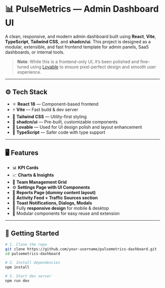 # 📊 PulseMetrics — Admin Dashboard UI

A clean, responsive, and modern admin dashboard built using **React**, **Vite**, **TypeScript**, **Tailwind CSS**, and **shadcn/ui**. This project is designed as a modular, extensible, and fast frontend template for admin panels, SaaS dashboards, or internal tools.

> **Note**: While this is a frontend-only UI, it’s been polished and fine-tuned using [Lovable](https://lovable.so) to ensure pixel-perfect design and smooth user experience.

---

## ⚙️ Tech Stack

- ⚛️ **React 18** — Component-based frontend
- ⚡ **Vite** — Fast build & dev server
- 💅 **Tailwind CSS** — Utility-first styling
- 🧱 **shadcn/ui** — Pre-built, customizable components
- 🎨 **Lovable** — Used for UI design polish and layout enhancement
- 🧠 **TypeScript** — Safer code with type support

---

## 🖥️ Features

- 📊 **KPI Cards**  
- 📈 **Charts & Insights**  
- 👥 **Team Management Grid**  
- ⚙️ **Settings Page with UI Components**  
- 📁 **Reports Page (dummy content layout)**  
- 🔄 **Activity Feed + Traffic Sources section**  
- 🍞 **Toast Notifications, Dialogs, Modals**  
- 📱 Fully **responsive design** for mobile & desktop  
- 🧩 Modular components for easy reuse and extension

---

## 🚀 Getting Started

```bash
# 1. Clone the repo
git clone https://github.com/your-username/pulsemetrics-dashboard.git
cd pulsemetrics-dashboard

# 2. Install dependencies
npm install

# 3. Start dev server
npm run dev

